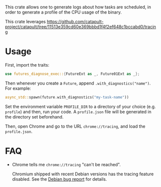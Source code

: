 This crate allows one to generate logs about how tasks are scheduled, in order to generate a
profile of the CPU usage of the binary.

This crate leverages https://github.com/catapult-project/catapult/tree/11513e359cd60e369bbbd1f4f2ef648c1bccabd0/tracing

# Usage

First, import the traits:

```rust
use futures_diagnose_exec::{FutureExt as _, Future01Ext as _};
```

Then whenever you create a `Future`, append `.with_diagnostics("name")`. For example:

```rust
async_std::spawn(future.with_diagnostics("my-task-name"))
```

Set the environment variable `PROFILE_DIR` to a directory of your choice (e.g.
`profile`) and then, run your code. A `profile.json` file will be generated in
the directory set beforehand.

Then, open Chrome and go to the URL `chrome://tracing`, and load the `profile.json`.

# FAQ

- Chrome tells me `chrome://tracing` "can't be reached".

  Chromium shipped with recent Debian versions has the tracing feature disabled.
  See the [Debian bug
  report](https://bugs.debian.org/cgi-bin/bugreport.cgi?bug=922431) for details.
